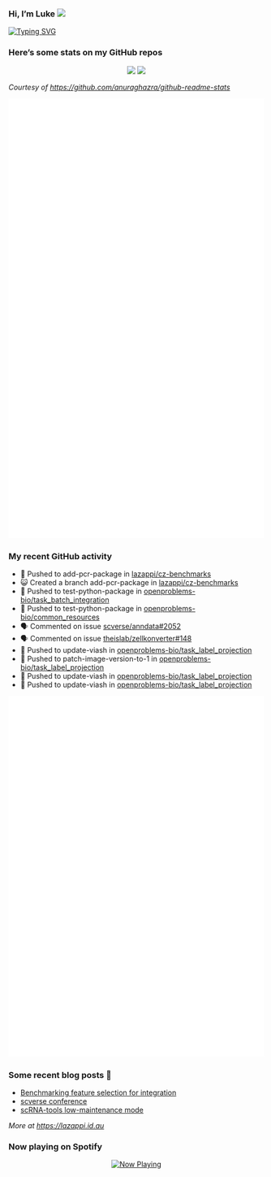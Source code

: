 
<!-- README.md is generated from README.Rmd. Please edit that file -->

### Hi, I’m Luke <img src="https://raw.githubusercontent.com/MartinHeinz/MartinHeinz/master/wave.gif" width="30px">

<!-- Customise this at https://readme-typing-svg.demolab.com -->

[![Typing
SVG](https://readme-typing-svg.demolab.com?font=Fira+Code&duration=3000&pause=200&color=9D24F7&center=true&random=true&width=435&lines=Data+scientist;Bioinformatician;Package+developer;Workflow+engineer)](https://git.io/typing-svg)

<!--
**lazappi/lazappi** is a ✨ _special_ ✨ repository because its `README.md` (this file) appears on your GitHub profile.
&#10;Here are some ideas to get you started:
&#10;- 🔭 I’m currently working on ...
- 🌱 I’m currently learning ...
- 👯 I’m looking to collaborate on ...
- 🤔 I’m looking for help with ...
- 💬 Ask me about ...
- 📫 How to reach me: ...
- 😄 Pronouns: ...
- ⚡ Fun fact: ...
-->

### Here’s some stats on my GitHub repos

<p align="center">
<img src="https://github-readme-stats.vercel.app/api?username=lazappi&count_private=true&show_icons=true&theme=buefy&hide_title=True">
<img src="https://github-readme-stats.vercel.app/api/top-langs/?username=lazappi&hide=html&theme=buefy&layout=compact">
</p>

*Courtesy of <https://github.com/anuraghazra/github-readme-stats>*

<p align="center" style="width:100%;">
<img src="https://github.com/lazappi/lazappi/raw/main/github-intro.svg">
</p>

### My recent GitHub activity

- 📨 Pushed to add-pcr-package in
  [lazappi/cz-benchmarks](https://github.com/lazappi/cz-benchmarks)
- 😺 Created a branch add-pcr-package in
  [lazappi/cz-benchmarks](https://github.com/lazappi/cz-benchmarks)
- 📨 Pushed to test-python-package in
  [openproblems-bio/task_batch_integration](https://github.com/openproblems-bio/task_batch_integration)
- 📨 Pushed to test-python-package in
  [openproblems-bio/common_resources](https://github.com/openproblems-bio/common_resources)
- 🗣 Commented on issue
  [scverse/anndata#2052](https://github.com/scverse/anndata#2052)
- 🗣 Commented on issue
  [theislab/zellkonverter#148](https://github.com/theislab/zellkonverter#148)
- 📨 Pushed to update-viash in
  [openproblems-bio/task_label_projection](https://github.com/openproblems-bio/task_label_projection)
- 📨 Pushed to patch-image-version-to-1 in
  [openproblems-bio/task_label_projection](https://github.com/openproblems-bio/task_label_projection)
- 📨 Pushed to update-viash in
  [openproblems-bio/task_label_projection](https://github.com/openproblems-bio/task_label_projection)
- 📨 Pushed to update-viash in
  [openproblems-bio/task_label_projection](https://github.com/openproblems-bio/task_label_projection)

<p align="center" style="width:100%;">
<img src="https://github.com/lazappi/lazappi/raw/main/github-status.svg">
</p>

### Some recent blog posts 📝

- [Benchmarking feature selection for
  integration](https://lazappi.id.au/posts/2025-03-15-feature-selection-benchmark/)
- [scverse
  conference](https://lazappi.id.au/posts/2024-09-15-scverse-conference/)
- [scRNA-tools low-maintenance
  mode](https://lazappi.id.au/posts/2024-03-04-scRNAtools-low-maintenance/)

*More at <https://lazappi.id.au>*

### Now playing on Spotify

<p align="center">
<a href="https://now-playing-profile.lazappi.vercel.app/now-playing?open">
<img src="https://now-playing-profile.lazappi.vercel.app/now-playing" width="256" height="64" alt="Now Playing">
</a>
</p>
